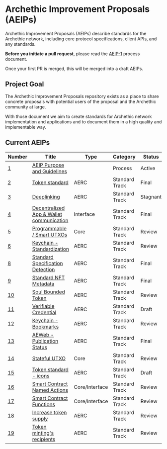 # Archethic Improvement Proposals (AEIPs)

Archethic Improvement Proposals (AEIPs) describe standards for the Archethic network, including core protocol specifications, client APIs, and any standards.

**Before you initiate a pull request**, please read the [AEIP-1](AEIP-1.md) process document.

Once your first PR is merged, this will be merged into a draft AEIPs.

## Project Goal

The Archethic Improvement Proposals repository exists as a place to share concrete proposals with potential users of the proposal and the Archethic community at large.

With those document we aim to create standards for Archethic network implementation and applications and to document them in a high quality and implementable way.

## Current AEIPs

| Number             | Title                                                    | Type           | Category       | Status   |
| ------------------ | -------------------------------------------------------- | -------------- | -------------- | -------- |
| [1](./AEIP-01.md)  | [AEIP Purpose and Guidelines](./AEIP-01.md)              |                | Process        | Active   |
| [2](./AEIP-02.md)  | [Token standard](./AEIP-02.md)                           | AERC           | Standard Track | Final    |
| [3](./AEIP-03.md)  | [Deeplinking](./AEIP-03.md)                              | AERC           | Standard Track | Stagnant |
| [4](./AEIP-04.md)  | [Decentralized App & Wallet communication](./AEIP-04.md) | Interface      | Standard Track | Final    |
| [5](./AEIP-05.md)  | [Programmable / Smart UTXOs](./AEIP-05.md)               | Core           | Standard Track | Review   |
| [6](./AEIP-06.md)  | [Keychain - Standardization](./AEIP-06.md)               | AERC           | Standard Track | Review   |
| [8](./AEIP-08.md)  | [Standard Specification Detection](./AEIP-08.md)         | AERC           | Standard Track | Final    |
| [9](./AEIP-09.md)  | [Standard NFT Metadata](./AEIP-09.md)                    | AERC           | Standard Track | Final    |
| [10](./AEIP-10.md) | [Soul Bounded Token](./AEIP-10.md)                       | AERC           | Standard Track | Review   |
| [11](./AEIP-11.md) | [Verifiable Credential](./AEIP-11.md)                    | AERC           | Standard Track | Draft    |
| [12](./AEIP-12.md) | [Keychain - Bookmarks](./AEIP-12.md)                     | AERC           | Standard Track | Review   |
| [13](./AEIP-13.md) | [AEWeb - Publication Status](./AEIP-13.md)               | AERC           | Standard Track | Final    |
| [14](./AEIP-14.md) | [Stateful UTXO](./AEIP-14.md)                            | Core           | Standard Track | Review   |
| [15](./AEIP-15.md) | [Token standard - icons](./AEIP-15.md)                   | AERC           | Standard Track | Draft    |
| [16](./AEIP-16.md) | [Smart Contract Named Actions](./AEIP-16.md)             | Core/Interface | Standard Track | Review   |
| [17](./AEIP-17.md) | [Smart Contract Functions](./AEIP-17.md)                 | Core/Interface | Standard Track | Review   |
| [18](./AEIP-18.md) | [Increase token supply](./AEIP-18.md)                    | AERC           | Standard Track | Review   |
| [19](./AEIP-19.md) | [Token minting's recipients](./AEIP-19.md)               | AERC           | Standard Track | Review   |
